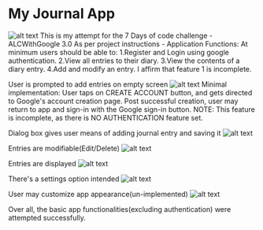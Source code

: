 # My Journal App
![alt text](journalapp.png "Screenshot of landing screen")
This is my attempt for the 7 Days of code challenge - ALCWithGoogle 3.0
As per project instructions - 
Application Functions:
At minimum users should be able to:
 1.Register and Login using google authentication.
 2.View all entries to their diary.
 3.View the contents of a diary entry.
 4.Add and modify an entry.
I affirm that feature 1 is incomplete.

User is prompted to add entries on empty screen
![alt text](home-screen.png "Screenshot of home screen")
Minimal implementation: 
User taps on CREATE ACCOUNT button, and gets directed to Google's 
account creation page. Post successful creation, user may return
to app and sign-in with the Google sign-in button.
NOTE: This feature is incomplete, as there is NO AUTHENTICATION feature
set.

Dialog box gives user means of adding journal entry and saving it
![alt text](create-entry-screen.png "Screenshot of landing screen")

Entries are modifiable(Edit/Delete)
![alt text](edit-entry.png "Screenshot of screen")

Entries are displayed
![alt text](added-entry.png "Screenshot of entry screen")

There's a settings option intended
![alt text](settings-menu.png "launch settings screen")

User may customize app appearance(un-implemented)
![alt text](settings-screen.png "Settings screen")

Over all, the basic app functionalities(excluding authentication) were attempted successfully.
